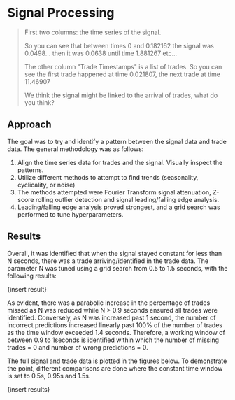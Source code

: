 # Signal Processing

>First two columns: the time series of the signal.
>
> So you can see that between times 0 and 0.182162 the signal was 0.0498… then it was 0.0638 until time 1.881267 etc…
> 
> The other column "Trade Timestamps" is a list of trades. So you can see the first trade happened at time 0.021807, the next trade at time 11.46907
> 
> We think the signal might be linked to the arrival of trades, what do you think?

## Approach

The goal was to try and identify a pattern between the signal data and trade data. The general methodology was as follows:

1. Align the time series data for trades and the signal. Visually inspect the patterns.
2. Utilize different methods to attempt to find trends (seasonality, cyclicality, or noise)
3. The methods attempted were Fourier Transform signal attenuation, Z-score rolling outlier detection and signal leading/falling edge analysis.
4. Leading/falling edge analysis proved strongest, and a grid search was performed to tune hyperparameters.

## Results

Overall, it was identified that when the signal stayed constant for less than N seconds, there was a trade arriving/identified in the trade data. The parameter N was tuned using a grid search from 0.5 to 1.5 seconds, with the following results:

{insert result}

As evident, there was a parabolic increase in the percentage of trades missed as N was reduced while N \> 0.9 seconds ensured all trades were identified. Conversely, as N was increased past 1 second, the number of incorrect predictions increased linearly past 100% of the number of trades as the time window exceeded 1.4 seconds. Therefore, a working window of between 0.9 to 1seconds is identified within which the number of missing trades = 0 and number of wrong predictions = 0.

The full signal and trade data is plotted in the figures below. To demonstrate the point, different comparisons are done where the constant time window is set to 0.5s, 0.95s and 1.5s.

{insert results}
